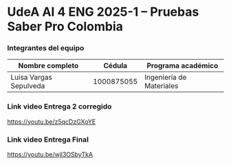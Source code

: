 # UdeA AI 4 ENG 2025-1 – Pruebas Saber Pro Colombia

### Integrantes del equipo

| Nombre completo        | Cédula     | Programa académico       |
| ---------------------- | ---------- | ------------------------ |
| Luisa Vargas Sepulveda | 1000875055 | Ingeniería de Materiales |

### Link video Entrega 2 corregido

https://youtu.be/z5qcDzGXoYE

### Link video Entrega Final

https://youtu.be/wjl3OSbyTkA
